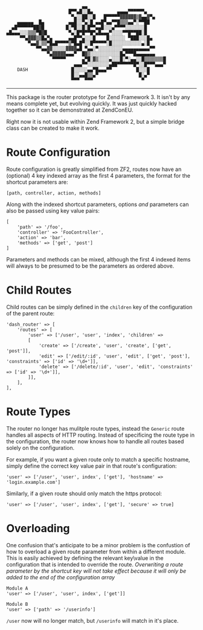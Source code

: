 ```
                            ▄▄
                       █▀▀▄█░░█▄         ▄▄▄▄▀▀▀▀▀▀▄
                        ▀▄░░██░░█   █▀▀▀▀▀▓▓▓▓▓▓▒▓▄▄▓▀▄
    ▄▄▄▄▄▄  █▄         ▄▄█░░▀▄░█ ▄▄█▀▄▄▀▀█▒▒▒▄▄▀░▀▀██
  ▄█▀▀▀▀▀▀██▓█        █░▀█░░█░█▀▀▄▄█░░░▄▀▀▀▀░░░░░░░█
▄█▄▄▄░░░▒▒▒▀█▓█        ▀▄░█▀█▀▀█▀▄█▄▄▄▀░░░░▀▀█▀▀██░█
     ▀▀▄▓▓▓▒▒█▄▀▄      ▄▄█▀▀▄░░░█    █░░░░░░ ▀███░░░█▄
        ▀▄▄▓░▒▒▀█▄█▀▀▀▀▒▀█▄█▀░░█▀▀▀▀▀░█░░░░░░░░░░░▄░█
           ▀▀▄▄▓▓░░░░░▓▓▓▓▄█ ▀▄▄░▀░░░░░░░░░▄▄▄▄▄▄▄▄▄▄▀▀
               ▀▄▓▓▓▓▓▄▄▄▀  █▓▒░░░░░░░░░░░█▄▀▀▀█▄▄▄▄▄▄▄
                 ▀▀▀▀▀      ▄▀█░▓▒░░░░▄░░░█░▀░▄▄░░█▒▒▒▒▒▒▒█
                         ▄▄▄▀▀░░░░░░░░▄██▀▀▀▀▀▀█▀░░█▀▀▀▄▄▄▀
    DASH                █░░░░░▄▄▀█▄▄▄▀▀         █░░░█
                        █░░▄▄█▒▒▄▀               █░▄▀
                        ▀▀▀  ▀▀▀                  ▀
```
--------------------------------------------------------------------------------

This package is the router prototype for Zend Framework 3. It isn't by any means
complete yet, but evolving quickly. It was just quickly hacked together so it
can be demonstrated at ZendConEU.

Right now it is not usable within Zend Framework 2, but a simple bridge class
can be created to make it work.

Route Configuration
===================

Route configuration is greatly simplified from ZF2, routes now have an (optional) 4 key indexed array as the first 4 parameters, the format for the shortcut parameters are:

`[path, controller, action, methods]`

Along with the indexed shortcut parameters, options _and_ parameters can also be passed using key value pairs:

```
[
    'path' => '/foo',
    'controller' => 'FooController',
    'action' => 'bar',
    'methods' => ['get', 'post']
]
```

Parameters and methods can be mixed, although the first 4 indexed items will always to be presumed to be the parameters as ordered above.

Child Routes
============

Child routes can be simply defined in the `children` key of the configuration of the parent route:

```
'dash_router' => [
    'routes' => [
        'user' => ['/user', 'user', 'index', 'children' => 
        [
            'create' => ['/create', 'user', 'create', ['get', 'post']],
            'edit' => ['/edit/:id', 'user', 'edit', ['get', 'post'], 'constraints' => ['id' => '\d+']],
            'delete' => ['/delete/:id', 'user', 'edit', 'constraints' => ['id' => '\d+']],
        ]],
    ],
],
```

Route Types
===========

The router no longer has mulitple route types, instead the `Generic` route handles all aspects of HTTP routing. Instead of specificing the route type in the configuration, the router now knows how to handle all routes based solely on the configuration. 

For example, if you want a given route only to match a specific hostname, simply define the correct key value pair in that route's configuration:

```
'user' => ['/user', 'user', index', ['get'], 'hostname' => 'login.example.com']
```

Similarly, if a given route should only match the https protocol:

```
'user' => ['/user', 'user', index', ['get'], 'secure' => true]
```

Overloading
===========

One confusion that's anticipate to be a minor problem is the confustion of how to overload a given route parameter from within a different module. This is easily achieved by defining the relevant key\value in the configuration that is intended to override the route. *Overwriting a route parameter by the shortcut key will not take effect because it will only be added to the end of the configuration array*


```
Module A
'user' => ['/user', 'user', index', ['get']]
```

```
Module B
'user' => ['path' => '/userinfo']
```

`/user` now will no longer match, but `/userinfo` will match in it's place.

